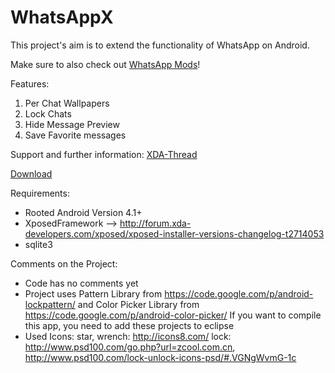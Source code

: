 WhatsAppX
=========
This project's aim is to extend the functionality of WhatsApp on Android.

Make sure to also check out [WhatsApp Mods](https://github.com/jaysh/xposed-whatsapp/)!

Features:

1. Per Chat Wallpapers
2. Lock Chats
3. Hide Message Preview
4. Save Favorite messages

Support and further information:
[XDA-Thread](http://forum.xda-developers.com/xposed/modules/mod-whatsappx-features-whatsapp-t2973749)

[Download](http://repo.xposed.info/module/de.bidlingmeyer.xposed.whatsappx)

Requirements:
 - Rooted Android Version 4.1+
 - XposedFramework --> http://forum.xda-developers.com/xposed/xposed-installer-versions-changelog-t2714053
 - sqlite3
 
Comments on the Project:
 - Code has no comments yet
 - Project uses Pattern Library from https://code.google.com/p/android-lockpattern/
   and Color Picker Library from https://code.google.com/p/android-color-picker/
   If you want to compile this app, you need to add these projects to eclipse
 - Used Icons: 
   star, wrench: http://icons8.com/
   lock: http://www.psd100.com/go.php?url=zcool.com.cn, http://www.psd100.com/lock-unlock-icons-psd/#.VGNgWvmG-1c
